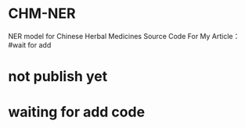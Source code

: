 # CHM-NER
NER model for Chinese Herbal Medicines
Source Code For My Article：#wait for add
# not publish yet
# waiting for add code
